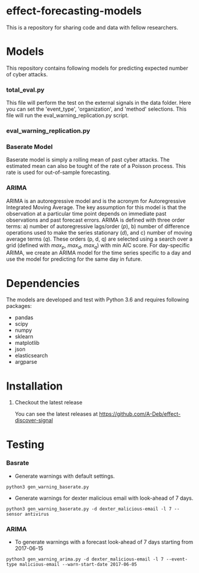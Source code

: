 # effect-forecasting-models
This is a repository for sharing code and data with fellow researchers.

Models
======
This repository contains following models for predicting expected number of cyber attacks.


### total_eval.py
This file will perform the test on the external signals in the data folder.
Here you can set the 'event_type', 'organization', and 'method' selections. This file will run the eval_warning_replication.py script.

### eval_warning_replication.py


### Baserate Model

Baserate model is simply a rolling mean of past cyber attacks. The estimated
mean can also be tought of the rate of a Poisson process. This rate is used for
out-of-sample forecasting. 
 
 
### ARIMA

ARIMA is an autoregressive model and is the acronym for Autoregressive
Integrated Moving Average. The key assumption for this model is that the
observation at a particular time point depends on immediate past observations
and past forecast errors. ARIMA is defined with three order terms: a) number of
autoregressive lags/order ($p$), b) number of difference operations used to
make the series stationary ($d$), and c) number of moving average terms ($q$).
These orders (p, d, q) are selected using a search over a grid (defined with
$max_p$, $max_d$, $max_q$) with min AIC score. For day-specific ARIMA, we
create an ARIMA model for the time series specific to a day and use the model
for predicting for the same day in future.


Dependencies
============
The models are developed and test with Python 3.6 and requires following
packages: 
* pandas
* scipy
* numpy
* sklearn
* matplotlib
* json
* elasticsearch
* argparse

Installation
============

1. Checkout the latest release

   You can see the latest releases at https://github.com/A-Deb/effect-discover-signal



Testing
=======

### Basrate

* Generate warnings with default settings.

```
python3 gen_warning_baserate.py
```


* Generate warnings for dexter malicious email with look-ahead of 7 days.

```
python3 gen_warning_baserate.py -d dexter_malicious-email -l 7 --sensor antivirus
```



### ARIMA

* To generate warnings with a forecast look-ahead of 7 days starting from 2017-06-15

```
python3 gen_warning_arima.py -d dexter_malicious-email -l 7 --event-type malicious-email --warn-start-date 2017-06-05
```


